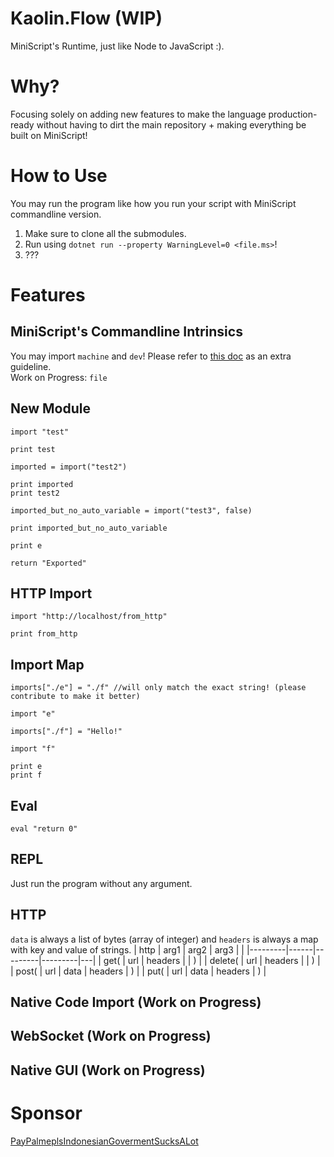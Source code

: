 # Kaolin.Flow (WIP)
MiniScript's Runtime, just like Node to JavaScript :).

# Why?
Focusing solely on adding new features to make the language production-ready without having to dirt the main repository + making everything be built on MiniScript!

# How to Use
You may run the program like how you run your script with MiniScript commandline version.
1. Make sure to clone all the submodules.
2. Run using `dotnet run --property WarningLevel=0 <file.ms>`!
3. ???<br />

# Features
## MiniScript's Commandline Intrinsics
You may import `machine` and `dev`! Please refer to [this doc](https://miniscript.org/cmdline/) as an extra guideline.<br />
Work on Progress: `file`

## New Module
```
import "test"

print test

imported = import("test2")

print imported
print test2

imported_but_no_auto_variable = import("test3", false)

print imported_but_no_auto_variable

print e

return "Exported"
```

## HTTP Import
```
import "http://localhost/from_http"

print from_http
```

## Import Map
```
imports["./e"] = "./f" //will only match the exact string! (please contribute to make it better)

import "e"

imports["./f"] = "Hello!"

import "f"

print e
print f
```

## Eval
```
eval "return 0"
```

## REPL
Just run the program without any argument.

## HTTP
`data` is always a list of bytes (array of integer) and `headers` is always a map with key and value of strings.
| http    | arg1 | arg2    | arg3    |   |
|---------|------|---------|---------|---|
| get(    | url  | headers |         | ) |
| delete( | url  | headers |         | ) |
| post(   | url  | data    | headers | ) |
| put(    | url  | data    | headers | ) |

## Native Code Import (Work on Progress)

## WebSocket (Work on Progress)

## Native GUI (Work on Progress)

# Sponsor
[PayPalmeplsIndonesianGovermentSucksALot](https://paypal.me/nekomaru76)